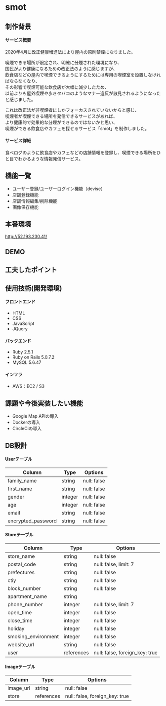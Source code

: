 # smot

## 制作背景
#### サービス概要
2020年4月に改正健康増進法により屋内の原則禁煙になりました。<br>

喫煙できる場所が限定され、明確に分煙された環境になり、<br>
国民がより健康になるための改正法のように感じますが、<br>
飲食店などの屋内で喫煙できるようにするためには専用の喫煙室を設置しなければならなくなり、<br>
その影響で喫煙可能な飲食店が大幅に減少したため、<br>
以前よりも屋外喫煙や歩きタバコのようなマナー違反が散見されるようになったと感じました。<br>

これは改正法が非喫煙者にしかフォーカスされていないからと感じ、<br>
喫煙者が喫煙できる場所を発信できるサービスがあれば、<br>
より健康的で効果的な分煙ができるのではないかと思い、<br>
喫煙ができる飲食店やカフェを探せるサービス「smot」を制作しました。<br>

#### サービス詳細
食べログのように飲食店やカフェなどの店舗情報を登録し、喫煙できる場所をひと目でわかるような情報発信サービス。

## 機能一覧
* ユーザー登録/ユーザーログイン機能（devise） 
* 店舗登録機能
* 店舗情報編集/削除機能
* 画像保存機能

## 本番環境
http://52.193.230.41/

## DEMO

## 工夫したポイント

## 使用技術(開発環境)
#### フロントエンド
* HTML
* CSS
* JavaScript
* JQuery

#### バックエンド
* Ruby 2.5.1
* Ruby on Rails 5.0.7.2
* MySQL 5.6.47

#### インフラ
* AWS：EC2 / S3

## 課題や今後実装したい機能
* Google Map APIの導入
* Dockerの導入
* CircleCiの導入

## DB設計
#### Userテーブル
|Column|Type|Options|
|------|----|-------|
|family_name|string|null: false|
|first_name|string|null: false|
|gender|integer|null: false|
|age|integer|null: false|
|email|string|null: false|
|encrypted_password|string|null: false|

#### Storeテーブル
|Column|Type|Options|
|------|----|-------|
|store_name|string|null: false|
|postal_code|string|null: false, limit: 7|
|prefectures|string|null: false|
|ctiy|string|null: false|
|block_number|string|null: false|
|apartment_name|string||
|phone_number|integer|null: false, limit: 7|
|open_time|integer|null: false|
|close_time|integer|null: false|
|holiday|integer|null: false|
|smoking_environment|integer|null: false|
|website_url|string|null: false|
|user|references|null: false, foreign_key: true|

#### Imageテーブル
|Column|Type|Options|
|------|----|-------|
|image_url|string|null: false|
|store|references|null: false, foreign_key: true|
